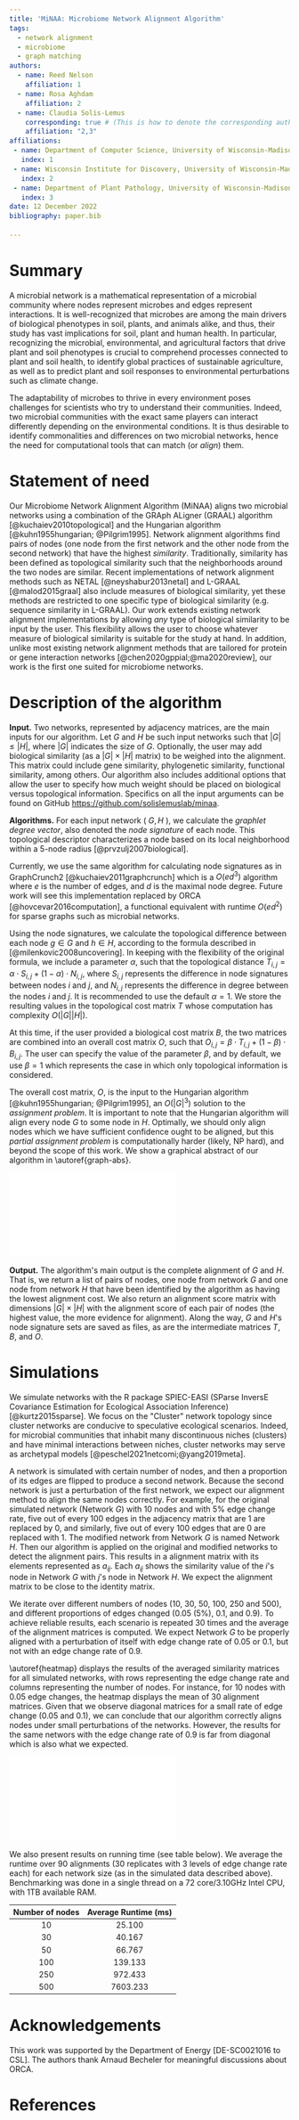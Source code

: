 ```yaml
---
title: 'MiNAA: Microbiome Network Alignment Algorithm'
tags:
  - network alignment
  - microbiome
  - graph matching
authors:
  - name: Reed Nelson
    affiliation: 1 
  - name: Rosa Aghdam
    affiliation: 2
  - name: Claudia Solis-Lemus
    corresponding: true # (This is how to denote the corresponding author)
    affiliation: "2,3"
affiliations:
 - name: Department of Computer Science, University of Wisconsin-Madison
   index: 1
 - name: Wisconsin Institute for Discovery, University of Wisconsin-Madison
   index: 2
 - name: Department of Plant Pathology, University of Wisconsin-Madison
   index: 3
date: 12 December 2022
bibliography: paper.bib

---
```


# Summary

A microbial network is a mathematical representation of a microbial community where nodes represent microbes and edges represent interactions. It is well-recognized that microbes are among the main drivers of biological phenotypes in soil, plants, and animals alike, and thus, their study has vast implications for soil, plant and human health. In particular, recognizing the microbial, environmental, and agricultural factors that drive plant and soil phenotypes is crucial to comprehend processes connected to plant and soil health, to identify global practices of sustainable agriculture, as well as to predict plant and soil responses to environmental perturbations such as climate change.

The adaptability of microbes to thrive in every environment poses challenges for scientists who try to understand their communities. Indeed, two microbial communities with the exact same players can interact differently depending on the environmental conditions. It is thus desirable to identify commonalities and differences on two microbial networks, hence the need for computational tools that can match (or _align_) them.

# Statement of need

Our Microbiome Network Alignment Algorithm (MiNAA) aligns two microbial networks using a combination of the GRAph ALigner (GRAAL) algorithm [@kuchaiev2010topological] and the Hungarian algorithm [@kuhn1955hungarian; @Pilgrim1995]. Network alignment algorithms find pairs of nodes (one node from the first network and the other node from the second network) that have the highest _similarity_. Traditionally, similarity has been defined as topological similarity such that the neighborhoods around the two nodes are similar. Recent implementations of network alignment methods such as NETAL [@neyshabur2013netal] and L-GRAAL [@malod2015graal] also include measures of biological similarity, yet these methods are restricted to one specific type of biological similarity (e.g. sequence similarity in L-GRAAL). Our work extends existing network alignment implementations by allowing _any_ type of biological similarity to be input by the user. This flexibility allows the user to choose whatever measure of biological similarity is suitable for the study at hand.
In addition, unlike most existing network alignment methods that are tailored for protein or gene interaction networks [@chen2020gppial;@ma2020review], our work is the first one suited for microbiome networks.

# Description of the algorithm

**Input.** 
Two networks, represented by adjacency matrices, are the main inputs for our algorithm. Let $G$ and $H$ be such input networks such that $|G| \leq |H|$, where $|G|$ indicates the size of $G$. Optionally, the user may add biological similarity (as a $|G| \times |H|$ matrix) to be weighed into the alignment. This matrix could include gene similarity, phylogenetic similarity, functional similarity, among others. Our algorithm also includes additional options that allow the user to specify how much weight should be placed on biological versus topological information. Specifics on all the input arguments can be found on GitHub https://github.com/solislemuslab/minaa.

**Algorithms.**
For each input network ( $G,H$ ), we calculate the _graphlet degree vector_, also denoted the _node signature_ of each node. This topological descriptor characterizes a node based on its local neighborhood within a 5-node radius [@prvzulj2007biological]. 

Currently, we use the same algorithm for calculating node signatures as in GraphCrunch2 [@kuchaiev2011graphcrunch] which is a $O(ed^3)$ algorithm where $e$ is the number of edges, and $d$ is the maximal node degree. Future work will see this implementation replaced by ORCA [@hovcevar2016computation], a functional equivalent with runtime $O(ed^2)$ for sparse graphs such as microbial networks.

Using the node signatures, we calculate the topological difference between each node $g \in G$ and $h \in H$, according to the formula described in [@milenkovic2008uncovering]. In keeping with the flexibility of the original formula, we include a parameter $\alpha$, such that the topological distance $T_{i,j} = \alpha \cdot S_{i,j} + (1 - \alpha) \cdot N_{i,j}$, where $S_{i,j}$ represents the difference in node signatures between nodes $i$ and $j$, and $N_{i,j}$ represents the difference in degree between the nodes $i$ and $j$. It is recommended to use the default $\alpha = 1$. We store the resulting values in the topological cost matrix $T$ whose computation has complexity $O(|G||H|)$.

At this time, if the user provided a biological cost matrix $B$, the two matrices are combined into an overall cost matrix $O$, such that $O_{i,j} = \beta \cdot T_{i,j} + (1 - \beta) \cdot B_{i,j}$. The user can specify the value of the parameter $\beta$, and by default, we use $\beta=1$ which represents the case in which only topological information is considered.

The overall cost matrix, $O$, is the input to the Hungarian algorithm [@kuhn1955hungarian; @Pilgrim1995], an $O(|G|^3)$ solution to the _assignment problem_. It is important to note that the Hungarian algorithm will align every node $G$ to some node in $H$. Optimally, we should only align nodes which we have sufficient confidence ought to be aligned, but this _partial assignment problem_ is computationally harder (likely, NP hard), and beyond the scope of this work.
We show a graphical abstract of our algorithm in \autoref{graph-abs}.

![Graphical abstract of MiNAA. The algorithm takes two networks as input ($G,H$), and for each node in the networks, it computes a node signature vector based on the topological information of the node's neighborhood. With the node signatures, a topological cost matrix is computed which is then combined with a biological cost matrix input by the user. This method then applies the Hungarian algorithm to the overall cost matrix, resulting in a globally optimal alignment. Note that we show similarity matrices rather than cost matrices in this figure. While the algorithm works with cost matrices, similarity matrices are more intuitive for the graphical representation, and it is easy to convert one for the other with a transformation.\label{graph-abs}](graphics/graphical_abstract.pdf)


**Output.**
The algorithm's main output is the complete alignment of $G$ and $H$. That is, we return a list of pairs of nodes, one node from network $G$ and one node from network $H$ that have been identified by the algorithm as having the lowest alignment cost. We also return an alignment score matrix with dimensions $|G| \times |H|$ with the alignment score of each pair of nodes (the highest value, the more evidence for alignment). Along the way, $G$ and $H$'s node signature sets are saved as files, as are the intermediate matrices $T$, $B$, and $O$.


# Simulations

We simulate networks with the R package SPIEC-EASI (SParse InversE
Covariance Estimation for Ecological Association Inference) [@kurtz2015sparse].
We focus on the "Cluster" network topology since cluster networks are conducive to speculative ecological scenarios. Indeed, for microbial communities that inhabit many discontinuous niches (clusters) and have minimal interactions between niches, cluster networks may serve as archetypal models 
[@peschel2021netcomi;@yang2019meta].

A network is simulated with certain number of nodes, and then a proportion of its edges are flipped to produce a second network. Because the second network is just a perturbation of the first network, we expect our alignment method to align the same nodes correctly.
For example, for the original simulated network (Network $G$) with 10 nodes and with 5\% edge change rate, five out of every 100 edges in the adjacency matrix that are 1 are replaced by 0, and similarly, five out of every 100 edges that are 0 are replaced with 1. The modified network from Network $G$ is named Network $H$. Then our algorithm is applied on the original and modified networks to detect the alignment pairs. This results in a alignment matrix with its elements represented as $a_{ij}$. Each $a_{ij}$ shows the similarity value of the $i$'s node in Network $G$ with $j$'s node in Network $H$. We expect the alignment matrix to be close to the identity matrix.

We iterate over different numbers of nodes (10, 30, 50, 100, 250 and 500), and different proportions of edges changed (0.05 (5\%), 0.1, and 0.9). 
To achieve reliable results, each scenario is repeated 30 times and the average of the alignment matrices is computed. We expect Network $G$ to be properly aligned with a perturbation of itself with edge change rate of 0.05 or 0.1, but not with an edge change rate of 0.9.

\autoref{heatmap} displays the results of the averaged similarity matrices for all simulated networks, with rows representing the edge change rate and columns representing the number of nodes. For instance, for 10 nodes with 0.05 edge changes, the heatmap displays the mean of 30 alignment matrices. Given that we observe diagonal matrices for a small rate of edge change (0.05 and 0.1), we can conclude that our algorithm correctly aligns nodes under small perturbations of the networks. However, the results for the same networs with the edge change rate of 0.9 is far from diagonal which is also what we expected.

![Averaged alignment matrices for all simulated networks, rows representing the rate of altered edge change and columns representing the number of nodes. As expected, for 0.05 or 0.1 edge change rate, the alignment matrices are close to identity matrices illustrating our method's ability to align the same nodes on perturbed networks.\label{heatmap}](graphics/heatmapGraph.pdf)


We also present results on running time (see table below).
We average the runtime over 90 alignments (30 replicates with 3 levels of edge change rate each) for each network size (as in the simulated data described above). Benchmarking was done in a single thread on a 72 core/3.10GHz Intel CPU, with 1TB available RAM.

| Number of nodes      | Average Runtime (ms) |
| :---:                |    :----:     |
| 10                   | 25.100        |
| 30                   | 40.167        |
| 50                   | 66.767        |
| 100                  | 139.133       |
| 250                  | 972.433       |
| 500                  | 7603.233      |

# Acknowledgements 
This work was supported by the Department of Energy [DE-SC0021016 to CSL]. The authors thank Arnaud Becheler for meaningful discussions about ORCA.

# References
